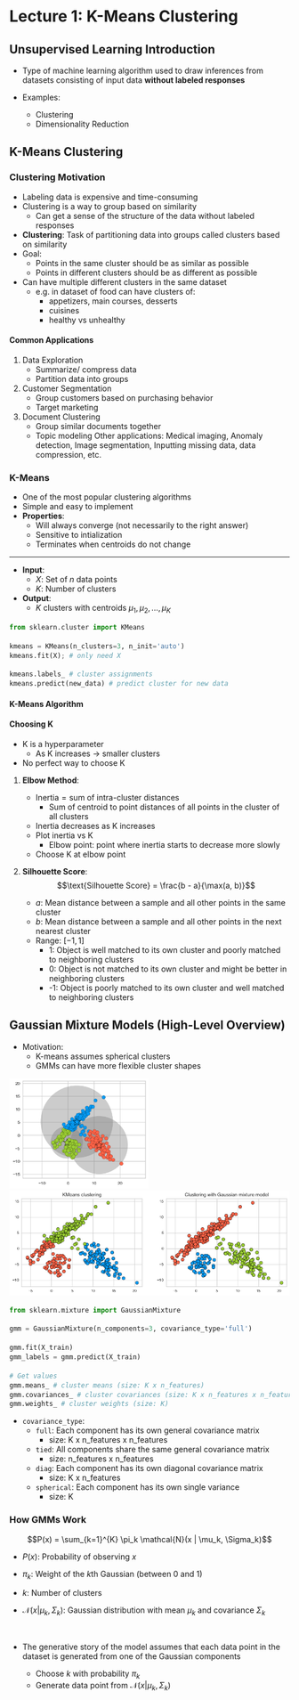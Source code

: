 # Lecture 1: K-Means Clustering

## Unsupervised Learning Introduction

- Type of machine learning algorithm used to draw inferences from datasets consisting of input data **without labeled responses**

- Examples:
  - Clustering
  - Dimensionality Reduction

## K-Means Clustering

### Clustering Motivation

- Labeling data is expensive and time-consuming
- Clustering is a way to group based on similarity
  - Can get a sense of the structure of the data without labeled responses
- **Clustering**: Task of partitioning data into groups called clusters based on similarity
- Goal:
  - Points in the same cluster should be as similar as possible
  - Points in different clusters should be as different as possible
- Can have multiple different clusters in the same dataset
  - e.g. in dataset of food can have clusters of:
    - appetizers, main courses, desserts
    - cuisines
    - healthy vs unhealthy

#### Common Applications

1. Data Exploration
   - Summarize/ compress data
   - Partition data into groups
2. Customer Segmentation
   - Group customers based on purchasing behavior
   - Target marketing
3. Document Clustering
   - Group similar documents together
   - Topic modeling
     Other applications: Medical imaging, Anomaly detection, Image segmentation, Inputting missing data, data compression, etc.

### K-Means

- One of the most popular clustering algorithms
- Simple and easy to implement
- **Properties**:
  - Will always converge (not necessarily to the right answer)
  - Sensitive to intialization
  - Terminates when centroids do not change

---

- **Input**:
  - $X$: Set of $n$ data points
  - $K$: Number of clusters
- **Output**:
  - $K$ clusters with centroids $\mu_1, \mu_2, \ldots, \mu_K$

```python
from sklearn.cluster import KMeans

kmeans = KMeans(n_clusters=3, n_init='auto')
kmeans.fit(X); # only need X

kmeans.labels_ # cluster assignments
kmeans.predict(new_data) # predict cluster for new data
```

#### K-Means Algorithm

#### Choosing K

- K is a hyperparameter
  - As K increases -> smaller clusters
- No perfect way to choose K

1. **Elbow Method**:

   - $\text{Inertia} = \text{sum of intra-cluster distances}$
     - Sum of centroid to point distances of all points in the cluster of all clusters
   - Inertia decreases as K increases
   - Plot inertia vs K
     - Elbow point: point where inertia starts to decrease more slowly
   - Choose K at elbow point

2. **Silhouette Score**:
   $$\text{Silhouette Score} = \frac{b - a}{\max(a, b)}$$

   - $a$: Mean distance between a sample and all other points in the same cluster
   - $b$: Mean distance between a sample and all other points in the next nearest cluster
   - Range: $[-1, 1]$
     - 1: Object is well matched to its own cluster and poorly matched to neighboring clusters
     - 0: Object is not matched to its own cluster and might be better in neighboring clusters
     - -1: Object is poorly matched to its own cluster and well matched to neighboring clusters

## Gaussian Mixture Models (High-Level Overview)

- Motivation:
  - K-means assumes spherical clusters
  - GMMs can have more flexible cluster shapes

<img src="images/1_kmeans_bad.png" width="250">

<img src="images/1_gmm.png" width="550">

```python
from sklearn.mixture import GaussianMixture

gmm = GaussianMixture(n_components=3, covariance_type='full')

gmm.fit(X_train)
gmm_labels = gmm.predict(X_train)

# Get values
gmm.means_ # cluster means (size: K x n_features)
gmm.covariances_ # cluster covariances (size: K x n_features x n_features)
gmm.weights_ # cluster weights (size: K)
```

- `covariance_type`:
  - `full`: Each component has its own general covariance matrix
    - size: K x n_features x n_features
  - `tied`: All components share the same general covariance matrix
    - size: n_features x n_features
  - `diag`: Each component has its own diagonal covariance matrix
    - size: K x n_features
  - `spherical`: Each component has its own single variance
    - size: K

### How GMMs Work

$$P(x) = \sum_{k=1}^{K} \pi_k \mathcal{N}(x | \mu_k, \Sigma_k)$$

- $P(x)$: Probability of observing $x$
- $\pi_k$: Weight of the $k$th Gaussian (between 0 and 1)
- $k$: Number of clusters
- $\mathcal{N}(x | \mu_k, \Sigma_k)$: Gaussian distribution with mean $\mu_k$ and covariance $\Sigma_k$

  <br/>

- The generative story of the model assumes that each data point in the dataset is generated from one of the Gaussian components
  - Choose $k$ with probability $\pi_k$
  - Generate data point from $\mathcal{N}(x | \mu_k, \Sigma_k)$
